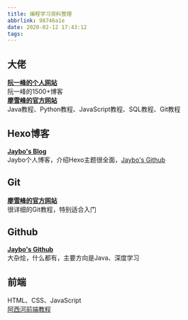 ```yaml
---
title: 编程学习资料整理
abbrlink: 98746a1e
date: 2020-02-12 17:43:12
tags:
---
```


<!-- more -->

## 大佬
[**阮一峰的个人网站**](http://www.ruanyifeng.com/)  
阮一峰的1500+博客   
[**廖雪峰的官方网站**](https://www.liaoxuefeng.com/)  
Java教程、Python教程、JavaScript教程、SQL教程、Git教程  

## Hexo博客
[**Jaybo's Blog**](https://strivebo.com/)  
Jaybo个人博客，介绍Hexo主题很全面，[Jaybo's Github](https://github.com/strivebo)  

## Git
[**廖雪峰的官方网站**](https://www.liaoxuefeng.com/)  
很详细的Git教程，特别适合入门  

## Github
[**Jaybo's Github**](https://github.com/strivebo)  
大杂烩，什么都有，主要方向是Java、深度学习  

## 前端 
HTML、CSS、JavaScript  
[阿西河前端教程](https://www.axihe.com/)  
